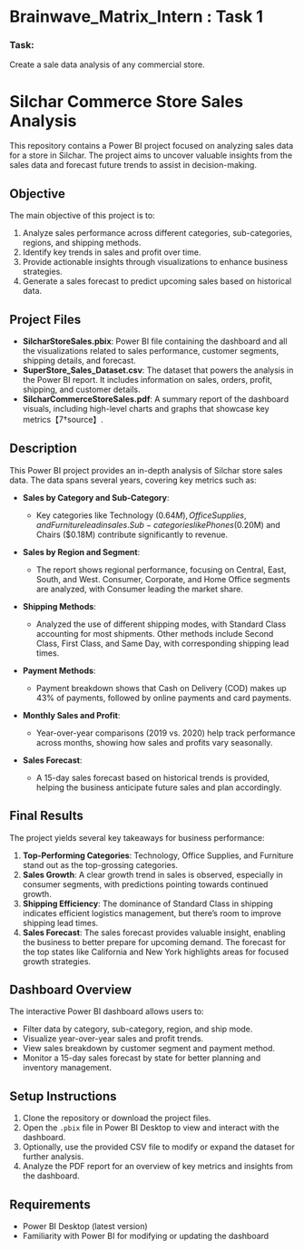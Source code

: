 # Brainwave_Matrix_Intern : Task 1
### Task: 
Create a sale data analysis of any commercial store.

# Silchar Commerce Store Sales Analysis

This repository contains a Power BI project focused on analyzing sales data for a store in Silchar. The project aims to uncover valuable insights from the sales data and forecast future trends to assist in decision-making.

## Objective

The main objective of this project is to:
1. Analyze sales performance across different categories, sub-categories, regions, and shipping methods.
2. Identify key trends in sales and profit over time.
3. Provide actionable insights through visualizations to enhance business strategies.
4. Generate a sales forecast to predict upcoming sales based on historical data.

## Project Files

- **SilcharStoreSales.pbix**: Power BI file containing the dashboard and all the visualizations related to sales performance, customer segments, shipping details, and forecast.
- **SuperStore_Sales_Dataset.csv**: The dataset that powers the analysis in the Power BI report. It includes information on sales, orders, profit, shipping, and customer details.
- **SilcharCommerceStoreSales.pdf**: A summary report of the dashboard visuals, including high-level charts and graphs that showcase key metrics【7†source】.

## Description

This Power BI project provides an in-depth analysis of Silchar store sales data. The data spans several years, covering key metrics such as:

- **Sales by Category and Sub-Category**:
  - Key categories like Technology ($0.64M), Office Supplies, and Furniture lead in sales. Sub-categories like Phones ($0.20M) and Chairs ($0.18M) contribute significantly to revenue.
  
- **Sales by Region and Segment**:
  - The report shows regional performance, focusing on Central, East, South, and West. Consumer, Corporate, and Home Office segments are analyzed, with Consumer leading the market share.
  
- **Shipping Methods**:
  - Analyzed the use of different shipping modes, with Standard Class accounting for most shipments. Other methods include Second Class, First Class, and Same Day, with corresponding shipping lead times.

- **Payment Methods**:
  - Payment breakdown shows that Cash on Delivery (COD) makes up 43% of payments, followed by online payments and card payments.

- **Monthly Sales and Profit**:
  - Year-over-year comparisons (2019 vs. 2020) help track performance across months, showing how sales and profits vary seasonally.

- **Sales Forecast**:
  - A 15-day sales forecast based on historical trends is provided, helping the business anticipate future sales and plan accordingly.

## Final Results

The project yields several key takeaways for business performance:

1. **Top-Performing Categories**: Technology, Office Supplies, and Furniture stand out as the top-grossing categories.
2. **Sales Growth**: A clear growth trend in sales is observed, especially in consumer segments, with predictions pointing towards continued growth.
3. **Shipping Efficiency**: The dominance of Standard Class in shipping indicates efficient logistics management, but there’s room to improve shipping lead times.
4. **Sales Forecast**: The sales forecast provides valuable insight, enabling the business to better prepare for upcoming demand. The forecast for the top states like California and New York highlights areas for focused growth strategies.

## Dashboard Overview

The interactive Power BI dashboard allows users to:
- Filter data by category, sub-category, region, and ship mode.
- Visualize year-over-year sales and profit trends.
- View sales breakdown by customer segment and payment method.
- Monitor a 15-day sales forecast by state for better planning and inventory management.

## Setup Instructions

1. Clone the repository or download the project files.
2. Open the `.pbix` file in Power BI Desktop to view and interact with the dashboard.
3. Optionally, use the provided CSV file to modify or expand the dataset for further analysis.
4. Analyze the PDF report for an overview of key metrics and insights from the dashboard.

## Requirements

- Power BI Desktop (latest version)
- Familiarity with Power BI for modifying or updating the dashboard
